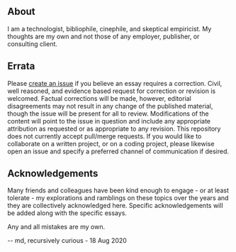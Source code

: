 ## About


I am a technologist, bibliophile, cinephile, and skeptical empiricist. My thoughts are my own and not those of any employer, publisher, or consulting client. 

## Errata

Please [create an issue](https://github.com/recursivelycurious/essays/issues) if you believe an essay requires a correction. Civil, well reasoned, and evidence based request for correction or revision is welcomed. Factual corrections will be made, however, editorial disagreements may not result in any change of the published material, though the issue will be present for all to review. Modifications of the content will point to the issue in question and include any appropriate attribution as requested or as appropriate to any revision. This repository does not currently accept pull/merge requests. If you would like to collaborate on a written project, or on a coding project, please likewise open an issue and specify a preferred channel of communication if desired.

## Acknowledgements

Many friends and colleagues have been kind enough to engage - or at least tolerate - my explorations and ramblings on these topics over the years and they are collectively acknowledged here. Specific acknowledgements will be added along with the specific essays.

Any and all mistakes are my own.

-- md, recursively curious - 18 Aug 2020